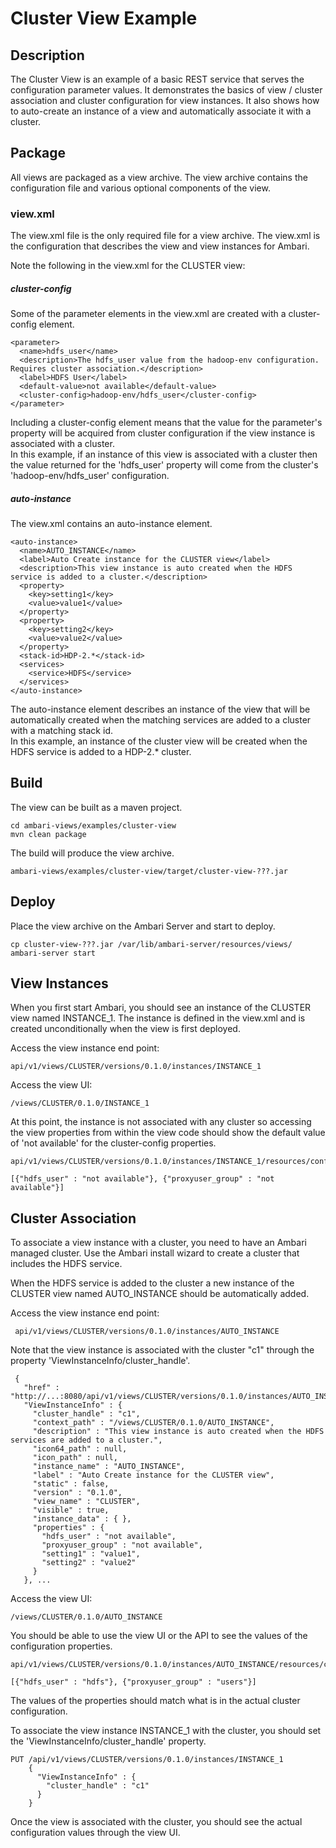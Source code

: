 <!---
Licensed to the Apache Software Foundation (ASF) under one or more
contributor license agreements.  See the NOTICE file distributed with
this work for additional information regarding copyright ownership.
The ASF licenses this file to You under the Apache License, Version 2.0
(the "License"); you may not use this file except in compliance with
the License.  You may obtain a copy of the License at [http://www.apache.org/licenses/LICENSE-2.0](http://www.apache.org/licenses/LICENSE-2.0)

Unless required by applicable law or agreed to in writing, software
distributed under the License is distributed on an "AS IS" BASIS,
WITHOUT WARRANTIES OR CONDITIONS OF ANY KIND, either express or implied.
See the License for the specific language governing permissions and
limitations under the License.
-->

Cluster View Example
======

Description
-----
The Cluster View is an example of a basic REST service that serves the configuration parameter values.
It demonstrates the basics of view / cluster association and cluster configuration for view instances.
It also shows how to auto-create an instance of a view and automatically associate it with a cluster.

Package
-----
All views are packaged as a view archive. The view archive contains the configuration
file and various optional components of the view.

### view.xml

The view.xml file is the only required file for a view archive.  The view.xml is the configuration that describes the view and view instances for Ambari.

Note the following in the view.xml for the CLUSTER view:

##### cluster-config

Some of the parameter elements in the view.xml are created with a cluster-config element.

    <parameter>
      <name>hdfs_user</name>
      <description>The hdfs_user value from the hadoop-env configuration.  Requires cluster association.</description>
      <label>HDFS User</label>
      <default-value>not available</default-value>
      <cluster-config>hadoop-env/hdfs_user</cluster-config>
    </parameter>

Including a cluster-config element means that the value for the parameter's property will be acquired from cluster configuration if the view instance is associated with a cluster.  
In this example, if an instance of this view is associated with a cluster then the value returned for the 'hdfs_user' property will come from the cluster's 'hadoop-env/hdfs_user' configuration. 

##### auto-instance

The view.xml contains an auto-instance element.

    <auto-instance>
      <name>AUTO_INSTANCE</name>
      <label>Auto Create instance for the CLUSTER view</label>
      <description>This view instance is auto created when the HDFS service is added to a cluster.</description>
      <property>
        <key>setting1</key>
        <value>value1</value>
      </property>
      <property>
        <key>setting2</key>
        <value>value2</value>
      </property>
      <stack-id>HDP-2.*</stack-id>
      <services>
        <service>HDFS</service>
      </services>
    </auto-instance>
    
The auto-instance element describes an instance of the view that will be automatically created when the matching services are added to a cluster with a matching stack id.  
In this example, an instance of the cluster view will be created when the HDFS service is added to a HDP-2.* cluster.    

Build
-----

The view can be built as a maven project.

    cd ambari-views/examples/cluster-view
    mvn clean package

The build will produce the view archive.

    ambari-views/examples/cluster-view/target/cluster-view-???.jar

Deploy
------

Place the view archive on the Ambari Server and start to deploy.    

    cp cluster-view-???.jar /var/lib/ambari-server/resources/views/
    ambari-server start
    

View Instances
-----

When you first start Ambari, you should see an instance of the CLUSTER view named INSTANCE_1.  The instance is defined in the view.xml and is created unconditionally when the view is first deployed.

Access the view instance end point:

    api/v1/views/CLUSTER/versions/0.1.0/instances/INSTANCE_1

Access the view UI:

    /views/CLUSTER/0.1.0/INSTANCE_1

At this point, the instance is not associated with any cluster so accessing the view properties from within the view code should show the default value of 'not available' for the cluster-config properties.

    api/v1/views/CLUSTER/versions/0.1.0/instances/INSTANCE_1/resources/configurations
    
    [{"hdfs_user" : "not available"}, {"proxyuser_group" : "not available"}]

Cluster Association
-----

To associate a view instance with a cluster, you need to have an Ambari managed cluster.  Use the Ambari install wizard to create a cluster that includes the HDFS service.

When the HDFS service is added to the cluster a new instance of the CLUSTER view named AUTO_INSTANCE should be automatically added.
 
Access the view instance end point:
     
     api/v1/views/CLUSTER/versions/0.1.0/instances/AUTO_INSTANCE
     
Note that the view instance is associated with the cluster "c1" through the property 'ViewInstanceInfo/cluster_handle'.
     
     {
       "href" : "http://...:8080/api/v1/views/CLUSTER/versions/0.1.0/instances/AUTO_INSTANCE",
       "ViewInstanceInfo" : {
         "cluster_handle" : "c1",
         "context_path" : "/views/CLUSTER/0.1.0/AUTO_INSTANCE",
         "description" : "This view instance is auto created when the HDFS services are added to a cluster.",
         "icon64_path" : null,
         "icon_path" : null,
         "instance_name" : "AUTO_INSTANCE",
         "label" : "Auto Create instance for the CLUSTER view",
         "static" : false,
         "version" : "0.1.0",
         "view_name" : "CLUSTER",
         "visible" : true,
         "instance_data" : { },
         "properties" : {
           "hdfs_user" : "not available",
           "proxyuser_group" : "not available",
           "setting1" : "value1",
           "setting2" : "value2"
         }
       }, ...
       
Access the view UI:

    /views/CLUSTER/0.1.0/AUTO_INSTANCE
           
You should be able to use the view UI or the API to see the values of the configuration properties.

    api/v1/views/CLUSTER/versions/0.1.0/instances/AUTO_INSTANCE/resources/configurations
           
    [{"hdfs_user" : "hdfs"}, {"proxyuser_group" : "users"}]
           
The values of the properties should match what is in the actual cluster configuration.

To associate the view instance INSTANCE_1 with the cluster, you should set the 'ViewInstanceInfo/cluster_handle' property.
 
    PUT /api/v1/views/CLUSTER/versions/0.1.0/instances/INSTANCE_1
        {
          "ViewInstanceInfo" : {
            "cluster_handle" : "c1"
          }
        }
Once the view is associated with the cluster, you should see the actual configuration values through the view UI.
        
        
           